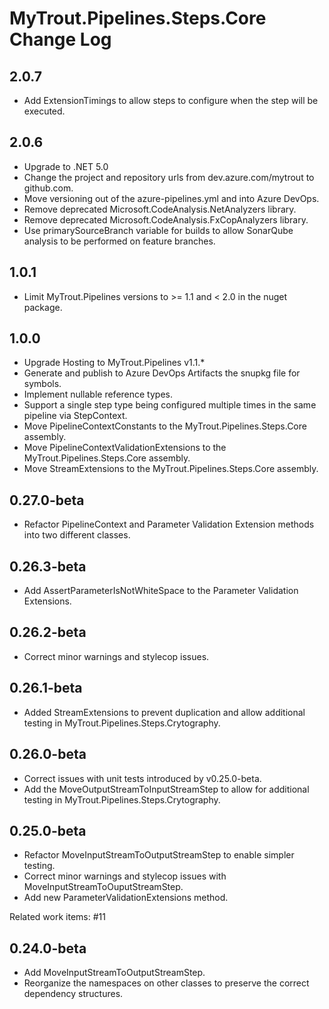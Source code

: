 # MyTrout.Pipelines.Steps.Core Change Log

## 2.0.7
- Add ExtensionTimings to allow steps to configure when the step will be executed.

## 2.0.6
 - Upgrade to .NET 5.0
 - Change the project and repository urls from dev.azure.com/mytrout to github.com.
 - Move versioning out of the azure-pipelines.yml and into Azure DevOps.
 - Remove deprecated Microsoft.CodeAnalysis.NetAnalyzers library.
 - Remove deprecated Microsoft.CodeAnalysis.FxCopAnalyzers library.
 - Use primarySourceBranch variable for builds to allow SonarQube analysis to be performed on feature branches.

## 1.0.1
- Limit MyTrout.Pipelines versions to >= 1.1 and < 2.0 in the nuget package.

## 1.0.0
- Upgrade Hosting to MyTrout.Pipelines v1.1.*
- Generate and publish to Azure DevOps Artifacts the snupkg file for symbols.
- Implement nullable reference types.
- Support a single step type being configured multiple times in the same pipeline via StepContext.
- Move PipelineContextConstants to the MyTrout.Pipelines.Steps.Core assembly.
- Move PipelineContextValidationExtensions to the MyTrout.Pipelines.Steps.Core assembly.
- Move StreamExtensions to the MyTrout.Pipelines.Steps.Core assembly.

## 0.27.0-beta
- Refactor PipelineContext and Parameter Validation Extension methods into two different classes.

## 0.26.3-beta
- Add AssertParameterIsNotWhiteSpace to the Parameter Validation Extensions.

## 0.26.2-beta
- Correct minor warnings and stylecop issues.

## 0.26.1-beta
- Added StreamExtensions to prevent duplication and allow additional testing in MyTrout.Pipelines.Steps.Crytography.

## 0.26.0-beta
- Correct issues with unit tests introduced by v0.25.0-beta.
- Add the MoveOutputStreamToInputStreamStep to allow for additional testing in MyTrout.Pipelines.Steps.Crytography.

## 0.25.0-beta
- Refactor MoveInputStreamToOutputStreamStep to enable simpler testing.
- Correct minor warnings and stylecop issues with MoveInputStreamToOuputStreamStep.
- Add new ParameterValidationExtensions method.

Related work items: #11

## 0.24.0-beta
- Add MoveInputStreamToOutputStreamStep.
- Reorganize the namespaces on other classes to preserve the correct dependency structures.
